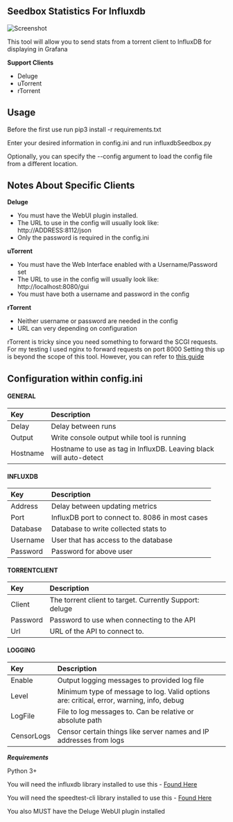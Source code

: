 **Seedbox Statistics For Influxdb**
------------------------------

![Screenshot](https://puu.sh/ttcxJ/2919760fa3.PNG)

This tool will allow you to send stats from a torrent client to InfluxDB for displaying in Grafana

**Support Clients**
* Deluge
* uTorrent
* rTorrent

## Usage

Before the first use run pip3 install -r requirements.txt

Enter your desired information in config.ini and run influxdbSeedbox.py

Optionally, you can specify the --config argument to load the config file from a different location.  


## Notes About Specific Clients

**Deluge**
* You must have the WebUI plugin installed.
* The URL to use in the config will usually look like: http://ADDRESS:8112/json
* Only the password is required in the config.ini

**uTorrent**
* You must have the Web Interface enabled with a Username/Password set
* The URL to use in the config will usually look like: http://localhost:8080/gui
* You must have both a username and password in the config

**rTorrent**
* Neither username or password are needed in the config
* URL can very depending on configuration

rTorrent is tricky since you need something to forward the SCGI requests. For my testing I used nginx to forward requests on port 8000
Setting this up is beyond the scope of this tool. 
However, you can refer to [this guide](http://elektito.com/2016/02/10/rtorrent-xmlrpc/)

## Configuration within config.ini

#### GENERAL
|Key            |Description                                                                                                         |
|:--------------|:-------------------------------------------------------------------------------------------------------------------|
|Delay          |Delay between runs                                                                                                  |
|Output         |Write console output while tool is running                                                                          |
|Hostname       |Hostname to use as tag in InfluxDB.  Leaving black will auto-detect                                                 |
#### INFLUXDB
|Key            |Description                                                                                                         |
|:--------------|:-------------------------------------------------------------------------------------------------------------------|
|Address        |Delay between updating metrics                                                                                      |
|Port           |InfluxDB port to connect to.  8086 in most cases                                                                    |
|Database       |Database to write collected stats to                                                                                |
|Username       |User that has access to the database                                                                                |
|Password       |Password for above user                                                                                             |
#### TORRENTCLIENT
|Key            |Description                                                                                                         |
|:--------------|:-------------------------------------------------------------------------------------------------------------------|
|Client         |The torrent client to target.  Currently Support: deluge                                                            |
|Password       |Password to use when connecting to the API                                                                          |
|Url            |URL of the API to connect to.                                                                                       |
#### LOGGING
|Key            |Description                                                                                                         |
|:--------------|:-------------------------------------------------------------------------------------------------------------------|
|Enable         |Output logging messages to provided log file                                                                        |
|Level          |Minimum type of message to log.  Valid options are: critical, error, warning, info, debug                           |
|LogFile        |File to log messages to.  Can be relative or absolute path                                                          |
|CensorLogs     |Censor certain things like server names and IP addresses from logs                                                  |


***Requirements***

Python 3+

You will need the influxdb library installed to use this - [Found Here](https://github.com/influxdata/influxdb-python)

You will need the speedtest-cli library installed to use this - [Found Here](https://github.com/sivel/speedtest-cli)

You also MUST have the Deluge WebUI plugin installed
